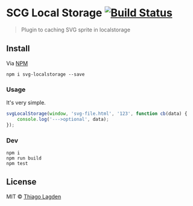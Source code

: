 # SCG Local Storage [![Build Status](https://travis-ci.org/lagden/svg-localstorage.svg?branch=master)](https://travis-ci.org/lagden/svg-localstorage)

> Plugin to caching SVG sprite in localstorage

## Install

Via [NPM](http://.npmjs.com/)

```
npm i svg-localstorage --save
```


### Usage

It's very simple.

```javascript
svgLocalStorage(window, 'svg-file.html', '123', function cb(data) {
	console.log('--->optional', data);
});
```

### Dev

```
npm i
npm run build
npm test
```


## License

MIT © [Thiago Lagden](http://lagden.in)
